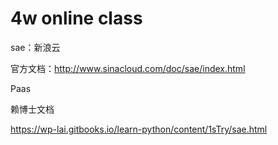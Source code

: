 # 4w online class

sae：新浪云

官方文档：http://www.sinacloud.com/doc/sae/index.html

Paas











赖博士文档


https://wp-lai.gitbooks.io/learn-python/content/1sTry/sae.html